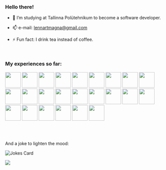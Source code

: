 
### Hello there!                            


- 🌱 I’m studying at Tallinna Polütehnikum to become a software developer. 

- 📫 e-mail: lennartmagna@gmail.com

- ⚡ Fun fact: I drink tea instead of coffee.

<br>

### My experiences so far:

<span>
 <img src="https://cdn.jsdelivr.net/gh/devicons/devicon/icons/java/java-original-wordmark.svg" height="50px" />
<img src="https://cdn.jsdelivr.net/gh/devicons/devicon/icons/python/python-original-wordmark.svg" height="50px" />
<img src="https://cdn.jsdelivr.net/gh/devicons/devicon/icons/php/php-original.svg" height="50px"/>
<img src="https://cdn.jsdelivr.net/gh/devicons/devicon/icons/javascript/javascript-original.svg" height="50px" /> 
<img src="https://cdn.jsdelivr.net/gh/devicons/devicon/icons/typescript/typescript-original.svg" height="50px" />
<img src="https://cdn.jsdelivr.net/gh/devicons/devicon/icons/csharp/csharp-original.svg" height="50px" />
<img src="https://cdn.jsdelivr.net/gh/devicons/devicon/icons/angularjs/angularjs-original.svg" height="50px" /> 
<img src="https://cdn.jsdelivr.net/gh/devicons/devicon/icons/laravel/laravel-plain-wordmark.svg" height="50px" />
<img src="https://cdn.jsdelivr.net/gh/devicons/devicon/icons/html5/html5-original-wordmark.svg" height="50px" />
<img src="https://cdn.jsdelivr.net/gh/devicons/devicon/icons/css3/css3-original-wordmark.svg" height="50px" />
<img src="https://cdn.jsdelivr.net/gh/devicons/devicon/icons/postgresql/postgresql-original-wordmark.svg" height="50px" />
<img src="https://cdn.jsdelivr.net/gh/devicons/devicon/icons/mysql/mysql-original-wordmark.svg" height="50px" />
<img src="https://cdn.jsdelivr.net/gh/devicons/devicon/icons/gradle/gradle-plain.svg" height="50px" />
<img src="https://cdn.jsdelivr.net/gh/devicons/devicon/icons/spring/spring-original-wordmark.svg" height="50px" />
<img src="https://cdn.jsdelivr.net/gh/devicons/devicon/icons/linux/linux-original.svg" height="50px" />
<img src="https://cdn.jsdelivr.net/gh/devicons/devicon/icons/docker/docker-original-wordmark.svg" height="50px" />
<img src="https://cdn.jsdelivr.net/gh/devicons/devicon/icons/webpack/webpack-original-wordmark.svg" height="50px" />
<img src="https://cdn.jsdelivr.net/gh/devicons/devicon/icons/bootstrap/bootstrap-original-wordmark.svg" height="50px" /> 
<img src="https://cdn.jsdelivr.net/gh/devicons/devicon/icons/git/git-original-wordmark.svg" height="50px" />
<img src="https://cdn.jsdelivr.net/gh/devicons/devicon/icons/ionic/ionic-original-wordmark.svg" height="50px" />
<img src="https://cdn.jsdelivr.net/gh/devicons/devicon/icons/vscode/vscode-original.svg" height="50px" />
<img src="https://cdn.jsdelivr.net/gh/devicons/devicon/icons/intellij/intellij-original.svg" height="50px" />
<img src="https://cdn.jsdelivr.net/gh/devicons/devicon/icons/gimp/gimp-original.svg" height="50px" /> 
<img src="https://cdn.jsdelivr.net/gh/devicons/devicon/icons/jira/jira-original-wordmark.svg" height="50px" />          
</span>

<br><br>

 And a joke to lighten the mood:

<!-- Markdown -->

![Jokes Card](https://readme-jokes.vercel.app/api)

<a href="https://github.com/ESKYoung/shields-io-visitor-counter">
  <img src="https://shields-io-visitor-counter.herokuapp.com/badge?page=LenSuur.LenSuur&style=for-the-badge">
<a>
 
